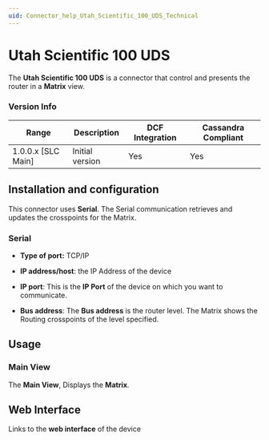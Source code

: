 ```yaml
---
uid: Connector_help_Utah_Scientific_100_UDS_Technical
---
```


# Utah Scientific 100 UDS

The **Utah Scientific 100 UDS** is a connector that control and presents the router in a **Matrix** view.

### Version Info

| Range | Description | DCF Integration | Cassandra Compliant |
|----------------------|-----------------|---------------------|-------------------------|
| 1.0.0.x [SLC Main]   | Initial version | Yes                 | Yes                     |


## Installation and configuration

This connector uses **Serial**. The Serial communication retrieves and updates the crosspoints for the Matrix.

### Serial
- **Type of port:** TCP/IP

- **IP address/host**: the IP Address of the device

- **IP port**: This is the **IP Port** of the device on which you want to communicate.

- **Bus address**: The **Bus address** is the router level. The Matrix shows the Routing crosspoints of the level specified.

## Usage

### Main View

The **Main View**, Displays the **Matrix**.

## Web Interface
Links to the **web interface** of the device
